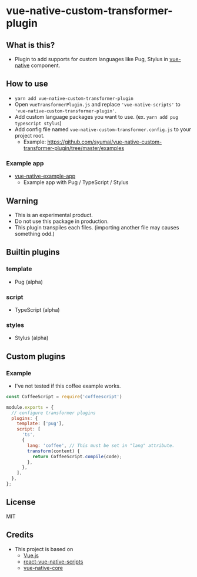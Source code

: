 # vue-native-custom-transformer-plugin

## What is this?

* Plugin to add supports for custom languages like Pug, Stylus in [vue-native](https://vue-native.io/) component.

## How to use

* `yarn add vue-native-custom-transformer-plugin`
* Open `vueTransformerPlugin.js` and replace `'vue-native-scripts'` to `'vue-native-custom-transformer-plugin'`.
* Add custom language packages you want to use. (ex. `yarn add pug typescript stylus`)
* Add config file named `vue-native-custom-transformer.config.js` to your project root.
  - Example: https://github.com/syumai/vue-native-custom-transformer-plugin/tree/master/examples

### Example app

* [vue-native-example-app](https://github.com/syumai/vue-native-example-app)
  - Example app with Pug / TypeScript / Stylus

## Warning

* This is an experimental product.
* Do not use this package in production.
* This plugin transpiles each files. (importing another file may causes something odd.)

## Builtin plugins

### template

* Pug (alpha)

### script

* TypeScript (alpha)

### styles

* Stylus (alpha)

## Custom plugins

### Example

* I've not tested if this coffee example works.

```js
const CoffeeScript = require('coffeescript')

module.exports = {
  // configure transformer plugins
  plugins: {
    template: ['pug'],
    script: [
      'ts',
      {
        lang: 'coffee', // This must be set in "lang" attribute.
        transform(content) {
          return CoffeeScript.compile(code);
        },
      },
    ],
  },
};
```

## License

MIT

## Credits

* This project is based on
  - [Vue.js](https://vuejs.org/)
  - [react-vue-native-scripts](https://github.com/SmallComfort/react-vue-native-scripts)
  - [vue-native-core](https://github.com/GeekyAnts/vue-native-core)
